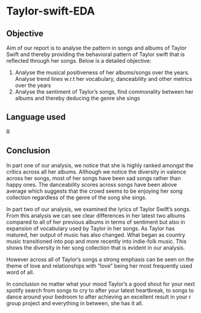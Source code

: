 # Taylor-swift-EDA

## Objective
Aim of our report is to analyse the pattern in songs and albums of Taylor Swift and thereby providing the behavioral pattern of Taylor swift that is reflected through her songs.
Below is a detailed objective:
1. Analyse the musical positiveness of her albums/songs over the years. Analyse trend lines w.r.t her vocabulary, danceability and other metrics over the years
2. Analyse the sentiment of Taylor’s songs, find commonality between her albums and thereby deducing the genre she sings

## Language used
R

## Conclusion
In part one of our analysis, we notice that she is highly ranked amongst the critics across all her albums. Although we notice the diversity in valence across her songs, most of her songs have been sad songs rather than happy ones. The danceability scores across songs have been above average which suggests that the crowd seems to be enjoying her song collection regardless of the genre of the song she sings.

In part two of our analysis, we examined the lyrics of Taylor Swift’s songs. From this analysis we can see clear differences in her latest two albums compared to all of her previous albums in terms of sentiment but also in expansion of vocabulary used by Taylor in her songs. As Taylor has matured, her output of music has also changed. What began as country music transitioned into pop and more recently into indie-folk music. This shows the diversity in her song collection that is evident in our analysis.

However across all of Taylor’s songs a strong emphasis can be seen on the theme of love and relationships with “love” being her most frequently used word of all.


In conclusion no matter what your mood Taylor’s a good shout for your next spotify search from songs to cry to after your latest heartbreak, to songs to dance around your bedroom to after achieving an excellent result in your r group project and everything in between, she has it all.
